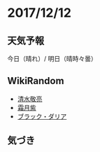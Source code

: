 # 2017/12/12

## 天気予報

今日（晴れ）/ 明日（晴時々曇）

## WikiRandom

* [清水敬亮](https://ja.wikipedia.org/wiki/%E6%B8%85%E6%B0%B4%E6%95%AC%E4%BA%AE)
* [霜月紫](https://ja.wikipedia.org/wiki/%E9%9C%9C%E6%9C%88%E7%B4%AB)
* [ブラック・ダリア](https://ja.wikipedia.org/wiki/%E3%83%96%E3%83%A9%E3%83%83%E3%82%AF%E3%83%BB%E3%83%80%E3%83%AA%E3%82%A2)

## 気づき

